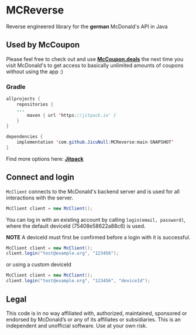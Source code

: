 # MCReverse
 Reverse engineered library for the **german** McDonald's API in Java 

## Used by McCoupon
Please feel free to check out and use **[McCoupon.deals](https://www.mccoupon.deals)** the next time you 
visit McDonald's to get access to basically unlimited amounts of coupons without using the app :)

### Gradle
```java
allprojects {
    repositories {
	...
        maven { url 'https://jitpack.io' }
    }
}
```
```java
dependencies {
    implementation 'com.github.JicuNull:MCReverse:main-SNAPSHOT'
}
```
Find more options here: **[Jitpack](https://jitpack.io/#JicuNull/MCReverse)**

## Connect and login
`McClient` connects to the McDonald's backend server and is used for all interactions with the server.

```java
McClient client = new McClient();
```
You can log in with an existing account by calling `login(email, password)`, where the default deviceId (75408e58622a88c6) is used.

**NOTE** A deviceId must first be confirmed before a login with it is successful.
```java
McClient client = new McClient();
client.login("test@example.org", "123456");
```
or using a custom deviceId
```java
McClient client = new McClient();
client.login("test@example.org", "123456", "deviceId");
```

## Legal
This code is in no way affiliated with, authorized, maintained, sponsored or endorsed by McDonald’s or any of its affiliates or subsidiaries. This is an independent and unofficial software. Use at your own risk.
